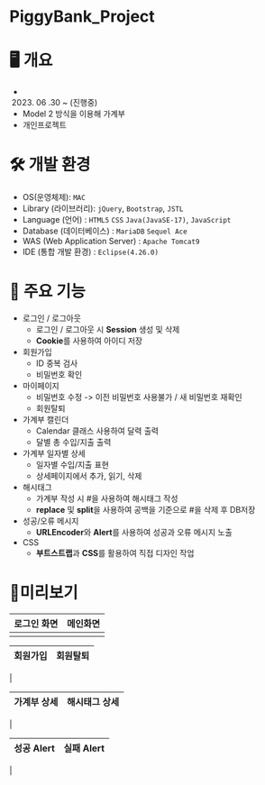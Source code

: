 # PiggyBank_Project

# 🖥 개요  
- 2023. 06 .30 ~ (진행중)
- Model 2 방식을 이용해 가계부
- 개인프로젝트
 
# 🛠️ 개발 환경
- OS(운영체제): `MAC`
- Library (라이브러리): `jQuery`, `Bootstrap`, `JSTL`
- Language (언어) : `HTML5` `CSS` `Java(JavaSE-17)`, `JavaScript`
- Database (데이터베이스) : `MariaDB` `Sequel Ace`
- WAS (Web Application Server) : `Apache Tomcat9`
- IDE (통합 개발 환경) : `Eclipse(4.26.0)`
  
# 📌 주요 기능

- 로그인 / 로그아웃
  - 로그인 / 로그아웃 시 **Session** 생성 및 삭제
  - **Cookie**를 사용하여 아이디 저장
- 회원가입
  - ID 중복 검사
  - 비밀번호 확인
- 마이페이지
  - 비밀번호 수정 -> 이전 비밀번호 사용불가 / 새 비밀번호 재확인
  - 회원탈퇴
- 가계부 캘린더
  - Calendar 클래스 사용하여 달력 출력
  - 달별 총 수입/지출 출력
- 가계부 일자별 상세
  - 일자별 수입/지출 표현
  - 상세페이지에서 추가, 읽기, 삭제
- 해시태그
  - 가계부 작성 시 #을 사용하여 해시태그 작성
  - **replace** 및 **split**을 사용하여 공백을 기준으로 #을 삭제 후 DB저장
- 성공/오류 메시지
  - **URLEncoder**와 **Alert**를 사용하여 성공과 오류 메시지 노출
- CSS
  - **부트스트랩**과 **CSS**를 활용하여 직접 디자인 작업 

# 🔎미리보기
|로그인 화면|메인화면|
|--|--|
||

|회원가입|회원탈퇴|
|--|--|
|

|가계부 상세|해시태그 상세|
|--|--|
|

|성공 Alert|실패 Alert|
|--|--|
|



